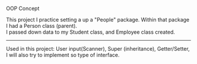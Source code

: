 OOP Concept

This project I practice setting a up a "People" package. 
Within that package I had a Person class (parent).  
I passed down data to my Student class, and Employee class created.  
_______________________________________________________________________________________

Used in this project: 
User input(Scanner), Super (inheritance), Getter/Setter, I will also try to implement so type of interface. 
